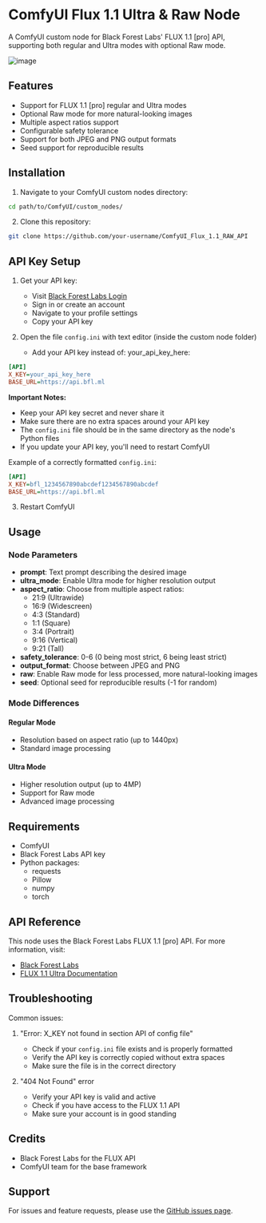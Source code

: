 # ComfyUI Flux 1.1 Ultra & Raw Node

A ComfyUI custom node for Black Forest Labs' FLUX 1.1 [pro] API, supporting both regular and Ultra modes with optional Raw mode.

![image](https://github.com/user-attachments/assets/8b7f871e-8e2d-4317-8525-c2edde12515e)

## Features

- Support for FLUX 1.1 [pro] regular and Ultra modes
- Optional Raw mode for more natural-looking images
- Multiple aspect ratios support
- Configurable safety tolerance
- Support for both JPEG and PNG output formats
- Seed support for reproducible results

## Installation

1. Navigate to your ComfyUI custom nodes directory:
```bash
cd path/to/ComfyUI/custom_nodes/
```

2. Clone this repository:
```bash
git clone https://github.com/your-username/ComfyUI_Flux_1.1_RAW_API
```

## API Key Setup

1. Get your API key:
   - Visit [Black Forest Labs Login](https://api.bfl.ml/auth/login?message=Login+Failed.#)
   - Sign in or create an account
   - Navigate to your profile settings
   - Copy your API key

2. Open the file `config.ini` with text editor (inside the custom node folder)
   - Add your API key instead of: your_api_key_here:
```ini
[API]
X_KEY=your_api_key_here
BASE_URL=https://api.bfl.ml
```

**Important Notes:**
- Keep your API key secret and never share it
- Make sure there are no extra spaces around your API key
- The `config.ini` file should be in the same directory as the node's Python files
- If you update your API key, you'll need to restart ComfyUI

Example of a correctly formatted `config.ini`:
```ini
[API]
X_KEY=bfl_1234567890abcdef1234567890abcdef
BASE_URL=https://api.bfl.ml
```

3. Restart ComfyUI

## Usage

### Node Parameters

- **prompt**: Text prompt describing the desired image
- **ultra_mode**: Enable Ultra mode for higher resolution output
- **aspect_ratio**: Choose from multiple aspect ratios:
  - 21:9 (Ultrawide)
  - 16:9 (Widescreen)
  - 4:3 (Standard)
  - 1:1 (Square)
  - 3:4 (Portrait)
  - 9:16 (Vertical)
  - 9:21 (Tall)
- **safety_tolerance**: 0-6 (0 being most strict, 6 being least strict)
- **output_format**: Choose between JPEG and PNG
- **raw**: Enable Raw mode for less processed, more natural-looking images
- **seed**: Optional seed for reproducible results (-1 for random)

### Mode Differences

#### Regular Mode
- Resolution based on aspect ratio (up to 1440px)
- Standard image processing

#### Ultra Mode
- Higher resolution output (up to 4MP)
- Support for Raw mode
- Advanced image processing

## Requirements

- ComfyUI
- Black Forest Labs API key
- Python packages:
  - requests
  - Pillow
  - numpy
  - torch

## API Reference

This node uses the Black Forest Labs FLUX 1.1 [pro] API. For more information, visit:
- [Black Forest Labs](https://blackforestlabs.ai/)
- [FLUX 1.1 Ultra Documentation](https://fal.ai/models/fal-ai/flux-pro/v1.1-ultra)

## Troubleshooting

Common issues:
1. "Error: X_KEY not found in section API of config file"
   - Check if your `config.ini` file exists and is properly formatted
   - Verify the API key is correctly copied without extra spaces
   - Make sure the file is in the correct directory

2. "404 Not Found" error
   - Verify your API key is valid and active
   - Check if you have access to the FLUX 1.1 API
   - Make sure your account is in good standing

## Credits

- Black Forest Labs for the FLUX API
- ComfyUI team for the base framework

## Support

For issues and feature requests, please use the [GitHub issues page](https://github.com/your-username/ComfyUI_Flux_1.1_RAW_API/issues).


